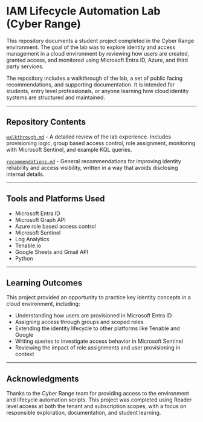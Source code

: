 # IAM Lifecycle Automation Lab (Cyber Range)

This repository documents a student project completed in the Cyber Range environment. The goal of the lab was to explore identity and access management in a cloud environment by reviewing how users are created, granted access, and monitored using Microsoft Entra ID, Azure, and third party services.

The repository includes a walkthrough of the lab, a set of public facing recommendations, and supporting documentation. It is intended for students, entry level professionals, or anyone learning how cloud identity systems are structured and maintained.

---

## Repository Contents

[`walkthrough.md`](./walkthrough.md) - A detailed review of the lab experience. Includes provisioning logic, group based access control, role assignment, monitoring with Microsoft Sentinel, and example KQL queries.

[`recommendations.md`](./recommendations.md) - General recommendations for improving identity reliability and access visibility, written in a way that avoids disclosing internal details.

---

## Tools and Platforms Used

- Microsoft Entra ID  
- Microsoft Graph API  
- Azure role based access control  
- Microsoft Sentinel  
- Log Analytics  
- Tenable.io  
- Google Sheets and Gmail API  
- Python

---

## Learning Outcomes

This project provided an opportunity to practice key identity concepts in a cloud environment, including:

- Understanding how users are provisioned in Microsoft Entra ID  
- Assigning access through groups and scoped roles  
- Extending the identity lifecycle to other platforms like Tenable and Google  
- Writing queries to investigate access behavior in Microsoft Sentinel  
- Reviewing the impact of role assignments and user provisioning in context

---

## Acknowledgments

Thanks to the Cyber Range team for providing access to the environment and lifecycle automation scripts. This project was completed using Reader level access at both the tenant and subscription scopes, with a focus on responsible exploration, documentation, and student learning.
